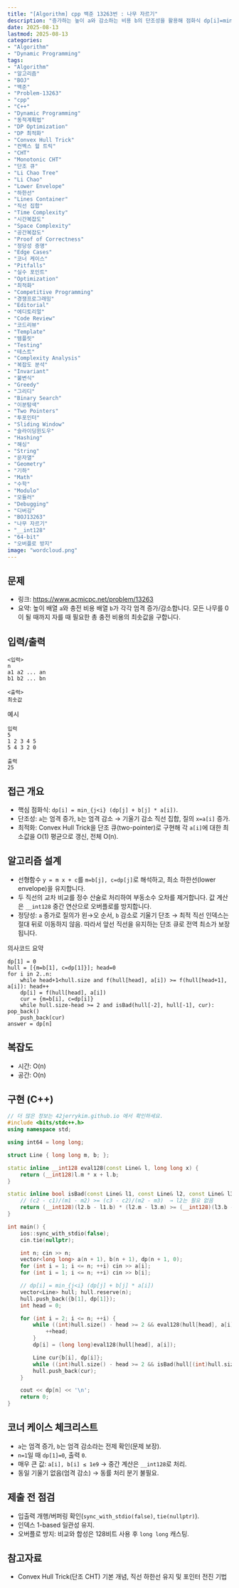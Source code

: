 ```yaml
---
title: "[Algorithm] cpp 백준 13263번 : 나무 자르기"
description: "증가하는 높이 a와 감소하는 비용 b의 단조성을 활용해 점화식 dp[i]=min_{j<i}(dp[j]+b[j]*a[i])의 하한선을 직선 하포로 관리하고, CHT(단조 큐)로 O(n) 시간에 계산합니다. 교차 지점 비교와 128비트 연산으로 오버플로를 방지하며 구현 포인트와 정당성을 간명히 정리했습니다."
date: 2025-08-13
lastmod: 2025-08-13
categories:
- "Algorithm"
- "Dynamic Programming"
tags:
- "Algorithm"
- "알고리즘"
- "BOJ"
- "백준"
- "Problem-13263"
- "cpp"
- "C++"
- "Dynamic Programming"
- "동적계획법"
- "DP Optimization"
- "DP 최적화"
- "Convex Hull Trick"
- "컨벡스 헐 트릭"
- "CHT"
- "Monotonic CHT"
- "단조 큐"
- "Li Chao Tree"
- "Li Chao"
- "Lower Envelope"
- "하한선"
- "Lines Container"
- "직선 집합"
- "Time Complexity"
- "시간복잡도"
- "Space Complexity"
- "공간복잡도"
- "Proof of Correctness"
- "정당성 증명"
- "Edge Cases"
- "코너 케이스"
- "Pitfalls"
- "실수 포인트"
- "Optimization"
- "최적화"
- "Competitive Programming"
- "경쟁프로그래밍"
- "Editorial"
- "에디토리얼"
- "Code Review"
- "코드리뷰"
- "Template"
- "템플릿"
- "Testing"
- "테스트"
- "Complexity Analysis"
- "복잡도 분석"
- "Invariant"
- "불변식"
- "Greedy"
- "그리디"
- "Binary Search"
- "이분탐색"
- "Two Pointers"
- "투포인터"
- "Sliding Window"
- "슬라이딩윈도우"
- "Hashing"
- "해싱"
- "String"
- "문자열"
- "Geometry"
- "기하"
- "Math"
- "수학"
- "Modulo"
- "모듈러"
- "Debugging"
- "디버깅"
- "BOJ13263"
- "나무 자르기"
- "__int128"
- "64-bit"
- "오버플로 방지"
image: "wordcloud.png"
---
```


## 문제
- 링크: https://www.acmicpc.net/problem/13263
- 요약: 높이 배열 `a`와 충전 비용 배열 `b`가 각각 엄격 증가/감소합니다. 모든 나무를 0이 될 때까지 자를 때 필요한 총 충전 비용의 최솟값을 구합니다.

## 입력/출력
```
<입력>
n
a1 a2 ... an
b1 b2 ... bn

<출력>
최솟값
```

예시
```
입력
5
1 2 3 4 5
5 4 3 2 0

출력
25
```

## 접근 개요
- 핵심 점화식: `dp[i] = min_{j<i} (dp[j] + b[j] * a[i])`.
- 단조성: `a`는 엄격 증가, `b`는 엄격 감소 → 기울기 감소 직선 집합, 질의 `x=a[i]` 증가.
- 최적화: Convex Hull Trick을 단조 큐(two-pointer)로 구현해 각 `a[i]`에 대한 최소값을 O(1) 평균으로 갱신, 전체 O(n).

## 알고리즘 설계
- 선형함수 `y = m x + c`를 `m=b[j], c=dp[j]`로 해석하고, 최소 하한선(lower envelope)을 유지합니다.
- 두 직선의 교차 비교를 정수 산술로 처리하여 부동소수 오차를 제거합니다. 값 계산은 `__int128` 중간 연산으로 오버플로를 방지합니다.
- 정당성: `a` 증가로 질의가 왼→오 순서, `b` 감소로 기울기 단조 → 최적 직선 인덱스는 절대 뒤로 이동하지 않음. 따라서 앞선 직선을 유지하는 단조 큐로 전역 최소가 보장됩니다.

의사코드 요약
```
dp[1] = 0
hull = [{m=b[1], c=dp[1]}]; head=0
for i in 2..n:
    while head+1<hull.size and f(hull[head], a[i]) >= f(hull[head+1], a[i]): head++
    dp[i] = f(hull[head], a[i])
    cur = {m=b[i], c=dp[i]}
    while hull.size-head >= 2 and isBad(hull[-2], hull[-1], cur): pop_back()
    push_back(cur)
answer = dp[n]
```

## 복잡도
- 시간: O(n)
- 공간: O(n)

## 구현 (C++)
```cpp
// 더 많은 정보는 42jerrykim.github.io 에서 확인하세요.
#include <bits/stdc++.h>
using namespace std;

using int64 = long long;

struct Line { long long m, b; };

static inline __int128 eval128(const Line& l, long long x) {
    return (__int128)l.m * x + l.b;
}

static inline bool isBad(const Line& l1, const Line& l2, const Line& l3) {
    // (c2 - c1)/(m1 - m2) >= (c3 - c2)/(m2 - m3)  → l2는 필요 없음
    return (__int128)(l2.b - l1.b) * (l2.m - l3.m) >= (__int128)(l3.b - l2.b) * (l1.m - l2.m);
}

int main() {
    ios::sync_with_stdio(false);
    cin.tie(nullptr);

    int n; cin >> n;
    vector<long long> a(n + 1), b(n + 1), dp(n + 1, 0);
    for (int i = 1; i <= n; ++i) cin >> a[i];
    for (int i = 1; i <= n; ++i) cin >> b[i];

    // dp[i] = min_{j<i} (dp[j] + b[j] * a[i])
    vector<Line> hull; hull.reserve(n);
    hull.push_back({b[1], dp[1]});
    int head = 0;

    for (int i = 2; i <= n; ++i) {
        while ((int)hull.size() - head >= 2 && eval128(hull[head], a[i]) >= eval128(hull[head + 1], a[i])) {
            ++head;
        }
        dp[i] = (long long)eval128(hull[head], a[i]);

        Line cur{b[i], dp[i]};
        while ((int)hull.size() - head >= 2 && isBad(hull[(int)hull.size() - 2], hull.back(), cur)) hull.pop_back();
        hull.push_back(cur);
    }

    cout << dp[n] << '\n';
    return 0;
}
```

## 코너 케이스 체크리스트
- `a`는 엄격 증가, `b`는 엄격 감소라는 전제 확인(문제 보장).
- `n=1`일 때 `dp[1]=0`, 출력 `0`.
- 매우 큰 값: `a[i], b[i] ≤ 1e9` → 중간 계산은 `__int128`로 처리.
- 동일 기울기 없음(엄격 감소) → 동률 처리 분기 불필요.

## 제출 전 점검
- 입출력 개행/버퍼링 확인(`sync_with_stdio(false)`, `tie(nullptr)`).
- 인덱스 1-based 일관성 유지.
- 오버플로 방지: 비교와 합성은 128비트 사용 후 `long long` 캐스팅.

## 참고자료
- Convex Hull Trick(단조 CHT) 기본 개념, 직선 하한선 유지 및 포인터 전진 기법

